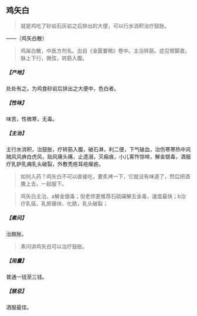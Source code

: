 ## 鸡矢白

> 就是鸡吃了砂岩石灰岩之后排出的大便，可以行水消积治疗鼓胀。

——（鸡矢白散）

> 鸡屎白散，中医方剂名。出自《金匮要略》卷中。主治转筋。症见臂脚直，脉上下行，微弦，转筋入腹。

##### 【产地】
处处有之。为鸡食砂岩后排出之大便中，色白者。
##### 【性味】
味苦，性微寒，无毒。
##### 【主治】
主行水消积，治鼓胀，疗转筋入腹，破石淋，利二便，下气破血，治伤寒寒热中风贼风风痹白虎风，贴风痛头痛，止遗溺，灭瘢痕，小儿客忤惊啼，解金银毒，酒服疗乳妒乳痈乳头破裂，外敷秃疮耳疮瘰疬。

> 如何入药？鸡矢白不可以直接吃，要炙烤一下，它就没有味道了，然后把酒撒上去，一起服下。

> 鸡矢白主治。a解金银毒；倪老师更推荐石硫磺解五金毒，速度最快；b治疗乳癌，乳房硬块、化脓，乳头破裂；

##### 【素问】
治臌胀。

> 素问讲鸡矢白可以治疗鼓胀。

##### 【用量】
普通一钱至三钱。
##### 【禁忌】
酒服最佳。